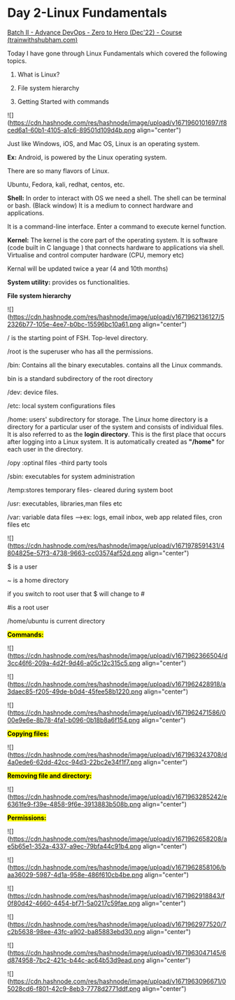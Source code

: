 # Day 2-Linux Fundamentals

[Batch II - Advance DevOps - Zero to Hero (Dec'22) - Course (](https://www.trainwithshubham.com/s/courses/634d4d55e4b06642a8ba423d/take#63a6d88fe4b0d591a4f51f24)[trainwithshubham.com](http://trainwithshubham.com)[)](https://www.trainwithshubham.com/s/courses/634d4d55e4b06642a8ba423d/take#63a6d88fe4b0d591a4f51f24)

Today I have gone through Linux Fundamentals which covered the following topics.

1. What is Linux?
    
2. File system hierarchy
    
3. Getting Started with commands
    

![](https://cdn.hashnode.com/res/hashnode/image/upload/v1671960101697/f8ced6a1-60b1-4105-a1c6-89501d109d4b.png align="center")

Just like Windows, iOS, and Mac OS, Linux is an operating system.

**Ex:** Android, is powered by the Linux operating system.

There are so many flavors of Linux.

Ubuntu, Fedora, kali, redhat, centos, etc.

**Shell:** In order to interact with OS we need a shell. The shell can be terminal or bash. (Black window) It is a medium to connect hardware and applications.

It is a command-line interface. Enter a command to execute kernel function.

**Kernel:** The kernel is the core part of the operating system. It is software (code built in C language ) that connects hardware to applications via shell. Virtualise and control computer hardware (CPU, memory etc)

Kernal will be updated twice a year (4 and 10th months)

**System utility:** provides os functionalities.

**File system hierarchy**

![](https://cdn.hashnode.com/res/hashnode/image/upload/v1671962136127/52326b77-105e-4ee7-b0bc-15596bc10a61.png align="center")

/ is the starting point of FSH. Top-level directory.

/root is the superuser who has all the permissions.

/bin: Contains all the binary executables. contains all the Linux commands.

bin is a standard subdirectory of the root directory

/dev: device files.

/etc: local system configurations files

/home: users' subdirectory for storage. The Linux home directory is a directory for a particular user of the system and consists of individual files. It is also referred to as the **login directory**. This is the first place that occurs after logging into a Linux system. It is automatically created as **"/home"** for each user in the directory.

/opy :optinal files -third party tools

/sbin: executables for system administration

/temp:stores temporary files- cleared during system boot

/usr: executables, libraries,man files etc

/var: variable data files --&gt;ex: logs, email inbox, web app related files, cron files etc

![](https://cdn.hashnode.com/res/hashnode/image/upload/v1671978591431/4804825e-57f3-4738-9663-cc03574af52d.png align="center")

$ is a user

~ is a home directory

if you switch to root user that $ will change to #

#is a root user

/home/ubuntu is current directory

**<mark>Commands:</mark>**

![](https://cdn.hashnode.com/res/hashnode/image/upload/v1671962366504/d3cc46f6-209a-4d2f-9d46-a05c12c315c5.png align="center")

![](https://cdn.hashnode.com/res/hashnode/image/upload/v1671962428918/a3daec85-f205-49de-b0d4-45fee58b1220.png align="center")

![](https://cdn.hashnode.com/res/hashnode/image/upload/v1671962471586/000e9e6e-8b78-4fa1-b096-0b18b8a6f154.png align="center")

**<mark>Copying files:</mark>**

![](https://cdn.hashnode.com/res/hashnode/image/upload/v1671963243708/d4a0ede6-62dd-42cc-94d3-22bc2e34f1f7.png align="center")

**<mark>Removing file and directory:</mark>**

![](https://cdn.hashnode.com/res/hashnode/image/upload/v1671963285242/e6361fe9-f39e-4858-9f6e-3913883b508b.png align="center")

**<mark>Permissions:</mark>**

![](https://cdn.hashnode.com/res/hashnode/image/upload/v1671962658208/ae5b65e1-352a-4337-a9ec-79bfa44c91b4.png align="center")

![](https://cdn.hashnode.com/res/hashnode/image/upload/v1671962858106/baa36029-5987-4d1a-958e-486f610cb4be.png align="center")

![](https://cdn.hashnode.com/res/hashnode/image/upload/v1671962918843/f0f80d42-4660-4454-bf71-5a0217c59fae.png align="center")

![](https://cdn.hashnode.com/res/hashnode/image/upload/v1671962977520/7c2b5638-98ee-43fc-a902-ba85883ebd30.png align="center")

![](https://cdn.hashnode.com/res/hashnode/image/upload/v1671963047145/6d874958-7bc2-421c-b44c-ac64b53d9ead.png align="center")

![](https://cdn.hashnode.com/res/hashnode/image/upload/v1671963096671/05028cd6-f801-42c9-8eb3-7778d2771ddf.png align="center")